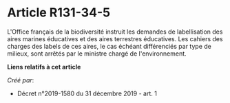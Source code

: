 # Article R131-34-5

L'Office français de la biodiversité instruit les demandes de labellisation des aires marines éducatives et des aires
terrestres éducatives. Les cahiers des charges des labels de ces aires, le cas échéant différenciés par type de milieux, sont
arrêtés par le ministre chargé de l'environnement.

**Liens relatifs à cet article**

_Créé par_:

  - Décret n°2019-1580 du 31 décembre 2019 - art. 1
